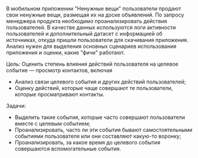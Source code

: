 В мобильном приложении "Ненужные вещи" пользователи продают свои ненужные вещи, размещая их на доске объявлений. По запросу менеджера продукта необходимо проанализировать действия пользователей. В качестве данных используются логи активности пользователей и дополнительный датасет с информацией об источниках, откуда пришли пользователи для скачивания приложения. Анализ нужен для выделения основных сценариев использования приложения и оценки, какие "фичи" работают.

Цель:
Оценить степень влияния действий пользователя на целевое событие — просмотр контактов, включая
* Анализ связи целевого события и других действий пользователей;
* Оценку действий, которые чаще совершают те пользователи, которые просматривают контакты.

Задачи:
* Выделить такие события, которые часто совершают пользователи вместе с целевым событием;
* Проанализировать, часто ли эти события бывают самостоятельными событиями пользователя или они составляют какую-то воронку;
* Проанализировать, за какое время до целевого события совершаются вспомогательные события.
